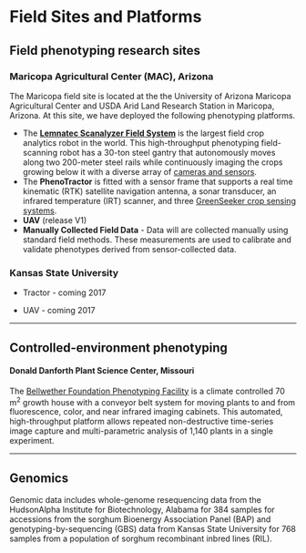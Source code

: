 # Field Sites and Platforms

## Field phenotyping research sites

### Maricopa Agricultural Center (MAC), Arizona

The Maricopa field site is located at the the University of Arizona Maricopa Agricultural Center and USDA Arid Land Research Station in Maricopa, Arizona. At this site, we have deployed the following phenotyping platforms.

- The [**Lemnatec Scanalyzer Field System**](http://www.lemnatec.com/products/hardware-solutions/scanalyzer-field/) is the largest field crop analytics robot in the world. This high-throughput phenotyping field-scanning robot has a 30-ton steel gantry that autonomously moves along two 200-meter steel rails while continuously imaging the crops growing below it with a diverse array of [cameras and sensors](http://terraref.org/articles/lemnatec-scanalyzer-field-sensors/).
- The **PhenoTractor** is fitted with a sensor frame that supports a real time kinematic (RTK) satellite navigation antenna, a sonar transducer,  an infrared temperature (IRT) scanner, and three [GreenSeeker crop sensing systems](http://www.trimble.com/agriculture/greenseeker.aspx).
- **UAV** (release V1)
- **Manually Collected Field Data** - Data will are collected manually using standard field methods. These measurements are used to calibrate and validate phenotypes derived from sensor-collected data.


### Kansas State University


- Tractor - coming 2017

- UAV - coming 2017

------------------
## Controlled-environment phenotyping
#### Donald Danforth Plant Science Center, Missouri

The [Bellwether Foundation Phenotyping Facility](https://www.danforthcenter.org/scientists-research/core-technologies/phenotyping) is a climate controlled 70 m<sup>2</sup> growth house with a conveyor belt system for moving plants to and from fluorescence, color, and near infrared imaging cabinets. This automated, high-throughput platform allows repeated non-destructive time-series image capture and multi-parametric analysis of 1,140 plants in a single experiment.


------------------
## Genomics

Genomic data includes whole-genome resequencing data from the HudsonAlpha Institute for Biotechnology, Alabama for 384 samples for accessions from the sorghum Bioenergy Association Panel (BAP) and genotyping-by-sequencing (GBS) data from Kansas State University for 768 samples from a population of sorghum recombinant inbred lines (RIL).

